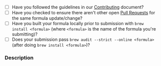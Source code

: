 - [ ] Have you followed the guidelines in our [Contributing](https://github.com/Homebrew/homebrew-core/blob/master/.github/CONTRIBUTING.md) document?
- [ ] Have you checked to ensure there aren't other open [Pull Requests](https://github.com/Homebrew/homebrew-core/pulls) for the same formula update/change?
- [ ] Have you built your formula locally prior to submission with `brew install <formula>` (where `<formula>` is the name of the formula you're submitting)?
- [ ] Does your submission pass `brew audit --strict --online <formula>` (after doing `brew install <formula>`)?

### Description
